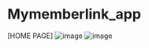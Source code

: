 # Mymemberlink_app

[HOME PAGE]
![image](https://github.com/user-attachments/assets/6d221637-d79b-4d2f-b36e-0dc75b4c4dc6)
![image](https://github.com/user-attachments/assets/5580ae66-a973-400c-a3e3-8dde77162b2e)

